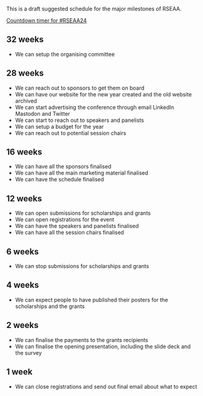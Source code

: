 This is a draft suggested schedule for the major milestones of RSEAA.

[Countdown timer for #RSEAA24](https://www.timeanddate.com/countdown/generic?iso=20240911T1230&p0=152&msg=RSEAA24&ud=1&font=sanserif)

## 32 weeks

- We can setup the organising committee

## 28 weeks
- We can reach out to sponsors to get them on board
- We can have our website for the new year created and the old website archived
- We can start advertising the conference through email LinkedIn Mastodon and Twitter
- We can start to reach out to speakers and panelists
- We can setup a budget for the year
- We can reach out to potential session chairs

## 16 weeks
- We can have all the sponsors finalised
- We can have all the main marketing material finalised
- We can have the schedule finalised

## 12 weeks
- We can open submissions for scholarships and grants
- We can open registrations for the event
- We can have the speakers and panelists finalised
- We can have all the session chairs finalised


## 6 weeks
- We can stop submissions for scholarships and grants

## 4 weeks
- We can expect people to have published their posters for the scholarships and the grants

## 2 weeks 
- We can finalise the payments to the grants recipients
- We can finalise the opening presentation, including the slide deck and the survey

## 1 week
- We can close registrations and send out final email about what to expect
